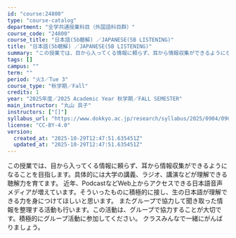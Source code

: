 ```yaml
---
id: "course:24800"
type: "course-catalog"
department: "全学共通授業科目（外国語科目群）"
course_code: "24800"
course_title: "日本語(5b聴解) ／JAPANESE(5B LISTENING)"
title: "日本語(5b聴解) ／JAPANESE(5B LISTENING)"
summary: "この授業では、目から入ってくる情報に頼らず、耳から情報収集ができるようになることを目指します。具体的には大学の講義、ラジオ、講演などが理解できる聴解力を育てます。 近年、PodcastなどWeb上からアクセスできる日本語音声メディアが増えて…"
tags: []
campus: ""
term: ""
period: "火3／Tue 3"
course_type: "秋学期／Fall"
credits: 1
year: "2025年度／2025 Academic Year 秋学期／FALL SEMESTER"
main_instructor: "丸山 具子"
instructors: ["[]"]
syllabus_url: "https://www.dokkyo.ac.jp/research/syllabus/2025/0904/0904_24800_ja_JP.html"
license: "CC-BY-4.0"
version:
  created_at: "2025-10-29T12:47:51.635451Z"
  updated_at: "2025-10-29T12:47:51.635451Z"
---
```

この授業では、目から入ってくる情報に頼らず、耳から情報収集ができるようになることを目指します。具体的には大学の講義、ラジオ、講演などが理解できる聴解力を育てます。 近年、PodcastなどWeb上からアクセスできる日本語音声メディアが増えています。そういったものに積極的に接し、生の日本語が理解できる力を身につけてほしいと思います。 またグループで協力して聞き取った情報を整理する活動も行います。この活動は、グループで協力することが大切です。積極的にグループ活動に参加してください。 クラスみんなで一緒にがんばりましょう。
